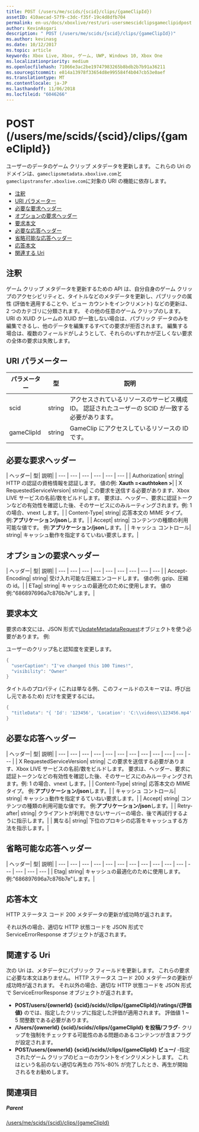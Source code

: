 ```yaml
---
title: POST (/users/me/scids/{scid}/clips/{gameClipId})
assetID: 410aecad-57f9-c3dc-f35f-19c4d8dfb704
permalink: en-us/docs/xboxlive/rest/uri-usersmescidclipsgameclipidpost.html
author: KevinAsgari
description: " POST (/users/me/scids/{scid}/clips/{gameClipId})"
ms.author: kevinasg
ms.date: 10/12/2017
ms.topic: article
keywords: Xbox Live, Xbox, ゲーム, UWP, Windows 10, Xbox One
ms.localizationpriority: medium
ms.openlocfilehash: 71066e3ac2be19747983265b8bdb2b7b91a36211
ms.sourcegitcommit: e814a13978f33654d8e995584f4b047cb53e0aef
ms.translationtype: MT
ms.contentlocale: ja-JP
ms.lasthandoff: 11/06/2018
ms.locfileid: "6046266"
---
```

# <a name="post-usersmescidsscidclipsgameclipid"></a>POST (/users/me/scids/{scid}/clips/{gameClipId})
ユーザーのデータのゲーム クリップ メタデータを更新します。 これらの Uri のドメインは、`gameclipsmetadata.xboxlive.com`と`gameclipstransfer.xboxlive.com`に対象の URI の機能に依存します。
 
  * [注釈](#ID4EX)
  * [URI パラメーター](#ID4EAB)
  * [必要な要求ヘッダー](#ID4ELB)
  * [オプションの要求ヘッダー](#ID4EXD)
  * [要求本文](#ID4EAF)
  * [必要な応答ヘッダー](#ID4EVF)
  * [省略可能な応答ヘッダー](#ID4EJAAC)
  * [応答本文](#ID4EJBAC)
  * [関連する Uri](#ID4EWBAC)
 
<a id="ID4EX"></a>

 
## <a name="remarks"></a>注釈
 
ゲーム クリップ メタデータを更新するための API は、自分自身のゲーム クリップのアクセシビリティと、タイトルなどのメタデータを更新し、パブリックの属性 (評価を適用することや、ビュー カウントをインクリメント) などの更新は、2 つのカテゴリに分類されます。 その他の任意のゲーム クリップのします。 URI の XUID クレームの XUID が一致しない場合は、パブリック データのみを編集できるし、他のデータを編集するすべての要求が拒否されます。 編集する場合は、複数のフィールドがしようとして、それらのいずれかが正しくない要求の全体の要求は失敗します。
  
<a id="ID4EAB"></a>

 
## <a name="uri-parameters"></a>URI パラメーター
 
| パラメーター| 型| 説明| 
| --- | --- | --- | 
| scid| string| アクセスされているリソースのサービス構成 ID。 認証されたユーザーの SCID が一致する必要があります。| 
| gameClipId| string| GameClip にアクセスしているリソースの ID です。| 
  
<a id="ID4ELB"></a>

 
## <a name="required-request-headers"></a>必要な要求ヘッダー
 
| ヘッダー| 型| 説明| 
| --- | --- | --- | --- | --- | --- | 
| Authorization| string| HTTP の認証の資格情報を認証します。 値の例: <b>Xauth =&lt;authtoken ></b>| 
| X RequestedServiceVersion| string| この要求を送信する必要があります、Xbox LIVE サービスの名前/数をビルドします。 要求は、ヘッダー、要求に認証トークンなどの有効性を確認した後、そのサービスにのみルーティングされます。例: 1 の場合、vnext します。| 
| Content-Type| string| 応答本文の MIME タイプ。 例:<b>アプリケーション/json</b>します。| 
| Accept| string| コンテンツの種類の利用可能な値です。 例:<b>アプリケーション/json</b>します。| 
| キャッシュ コントロール| string| キャッシュ動作を指定するていねい要求します。| 
  
<a id="ID4EXD"></a>

 
## <a name="optional-request-headers"></a>オプションの要求ヘッダー
 
| ヘッダー| 型| 説明| 
| --- | --- | --- | --- | --- | --- | --- | --- | --- | 
| Accept-Encoding| string| 受け入れ可能な圧縮エンコードします。 値の例: gzip、圧縮の id。| 
| ETag| string| キャッシュの最適化のために使用します。 値の例:"686897696a7c876b7e"します。| 
  
<a id="ID4EAF"></a>

 
## <a name="request-body"></a>要求本文
 
要求の本文には、JSON 形式で[UpdateMetadataRequest](../../json/json-updatemetadatarequest.md)オブジェクトを使う必要があります。 例:
 
ユーザーのクリップ名と認知度を変更します。
 

```cpp
{
  "userCaption": "I've changed this 100 Times!",
  "visibility": "Owner"
}

```

 
タイトルのプロパティ (これは単なる例、このフィールドのスキーマは、呼び出し元であるため) だけを変更するには。
 

```cpp
{
  "titleData": "{ 'Id': '123456', 'Location': 'C:\\videos\\123456.mp4' }"
}

```

  
<a id="ID4EVF"></a>

 
## <a name="required-response-headers"></a>必要な応答ヘッダー
 
| ヘッダー| 型| 説明| 
| --- | --- | --- | --- | --- | --- | --- | --- | --- | --- | --- | --- | 
| X RequestedServiceVersion| string| この要求を送信する必要があります、Xbox LIVE サービスの名前/数をビルドします。 要求は、ヘッダー、要求に認証トークンなどの有効性を確認した後、そのサービスにのみルーティングされます。例: 1 の場合、vnext します。| 
| Content-Type| string| 応答本文の MIME タイプ。 例:<b>アプリケーション/json</b>します。| 
| キャッシュ コントロール| string| キャッシュ動作を指定するていねい要求します。| 
| Accept| string| コンテンツの種類の利用可能な値です。 例:<b>アプリケーション/json</b>します。| 
| Retry-after| string| クライアントが利用できないサーバーの場合、後で再試行するように指示します。| 
| 異なる| string| 下位のプロキシの応答をキャッシュする方法を指示します。| 
  
<a id="ID4EJAAC"></a>

 
## <a name="optional-response-headers"></a>省略可能な応答ヘッダー
 
| ヘッダー| 型| 説明| 
| --- | --- | --- | --- | --- | --- | --- | --- | --- | --- | --- | --- | --- | --- | --- | 
| Etag| string| キャッシュの最適化のために使用します。 例:"686897696a7c876b7e"します。| 
  
<a id="ID4EJBAC"></a>

 
## <a name="response-body"></a>応答本文
 
HTTP ステータス コード 200 メタデータの更新が成功時が返されます。
 
それ以外の場合、適切な HTTP 状態コードを JSON 形式で ServiceErrorResponse オブジェクトが返されます。
  
<a id="ID4EWBAC"></a>

 
## <a name="related-uris"></a>関連する Uri
 
次の Uri は、メタデータにパブリック フィールドを更新します。 これらの要求に必要な本文はありません。 HTTP ステータス コード 200 メタデータの更新が成功時が返されます。 それ以外の場合、適切な HTTP 状態コードを JSON 形式で ServiceErrorResponse オブジェクトが返されます。
 
   * **POST/users/{ownerId} {scid}/scids//clips/{gameClipId}/ratings/{評価値}** のでは、指定したクリップに指定した評価が適用されます。 評価値 1 ~ 5 間整数である必要があります。
   * **/Users/{ownerId} {scid}/scids//clips/{gameClipId} を投稿/フラグ**- クリップを強制をチェックする可能性のある問題のあるコンテンツが含まフラグが設定されます。
   * **POST/users/{ownerId} {scid}/scids//clips/{gameClipId} ビュー/** -指定されたゲーム クリップのビューのカウントをインクリメントします。 これはという名前のない適切な再生の 75%-80% が完了したとき、再生が開始されるをお勧めします。
   
<a id="ID4EMCAC"></a>

 
## <a name="see-also"></a>関連項目
 
<a id="ID4EOCAC"></a>

 
##### <a name="parent"></a>Parent 

[/users/me/scids/{scid}/clips/{gameClipId}](uri-usersmescidclipsgameclipid.md)

   